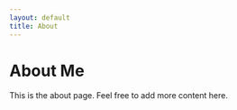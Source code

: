 ```yaml
---
layout: default
title: About
---
```

# About Me
This is the about page. Feel free to add more content here.
